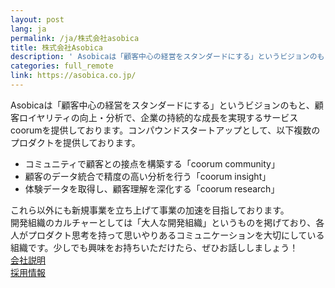 ```yaml
---
layout: post
lang: ja
permalink: /ja/株式会社asobica
title: 株式会社Asobica
description: ' Asobicaは「顧客中心の経営をスタンダードにする」というビジョンのもと、顧客ロイヤリティの向上・分析で、企業の持続的な成長を実現するサービスcoorumを提供しております。コンパウンドスタートアップとして、以下複数のプロダクトを提供しております。 &lt;ul&gt;&lt;li&gt;コミュニティで顧客との接点を構築する「coorum community」&lt;/li&gt;&lt;li&gt;顧客のデータ統合で精度の高い分析を行う「coorum insight」&lt;/li&gt;&lt;li&gt;体験データを取得し、顧客理解を深化する「coorum research」&lt;/li&gt;&lt;/ul&gt;これら以外にも新規事業を立ち上げて事業の加速を目指しております。 開発組織のカルチャーとしては「大人な開発組織」というものを掲げており、各人がプロダクト思考を持って思いやりあるコミュニケーションを大切にしている組織です。少しでも興味をお持ちいただけたら、ぜひお話ししましょう！ 会社説明 採用情報 '
categories: full_remote
link: https://asobica.co.jp/
---
```


<p>Asobicaは「顧客中心の経営をスタンダードにする」というビジョンのもと、顧客ロイヤリティの向上・分析で、企業の持続的な成長を実現するサービスcoorumを提供しております。コンパウンドスタートアップとして、以下複数のプロダクトを提供しております。<br /><ul><li>コミュニティで顧客との接点を構築する「coorum community」</li><li>顧客のデータ統合で精度の高い分析を行う「coorum insight」</li><li>体験データを取得し、顧客理解を深化する「coorum research」</li></ul>これら以外にも新規事業を立ち上げて事業の加速を目指しております。<br />開発組織のカルチャーとしては「大人な開発組織」というものを掲げており、各人がプロダクト思考を持って思いやりあるコミュニケーションを大切にしている組織です。少しでも興味をお持ちいただけたら、ぜひお話ししましょう！<br /><a href="https://speakerdeck.com/asobica/company-deck-288ce65d-aea4-428c-84b4-d1701cf98c92">会社説明</a><br /><a href="https://herp.careers/v1/asobica">採用情報</a></p>
